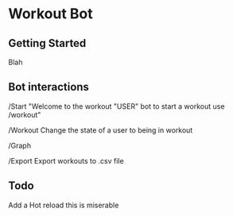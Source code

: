 # Workout Bot

## Getting Started

Blah



## Bot interactions

/Start
"Welcome to the workout "USER" bot to start a workout use /workout"

/Workout
Change the state of a user to being in workout

/Graph


/Export
Export workouts to .csv file


## Todo
Add a Hot reload this is miserable 


